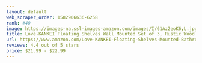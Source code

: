 ```yaml
---
layout: default 
﻿web_scraper_order: 1582906636-6258
rank: #40
image: https://images-na.ssl-images-amazon.com/images/I/61Az2eoK6yL.jpg
title: Love-KANKEI Floating Shelves Wall Mounted Set of 3, Rustic Wood Wall Storage Shelves for…
url: https://www.amazon.com/Love-KANKEI-Floating-Shelves-Mounted-Bathroom/dp/B077GQ87NP/ref=zg_mw_home-garden_40?_encoding=UTF8&psc=1&refRID=ST1XDMS4R2TXQERQ5ZH2
reviews: 4.4 out of 5 stars
price: $21.99 - $22.99
---
```


